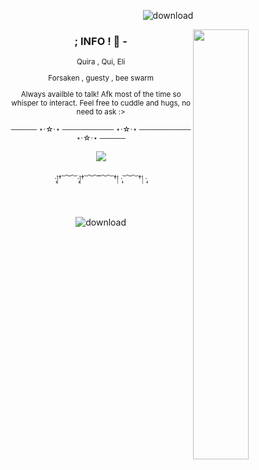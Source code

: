 <div align="center">

 ![download](https://github.com/user-attachments/assets/952fd4f0-0e1b-498d-9f38-94416ffdadf9)

</div>

  <img align="right" width="42%" src="https://github.com/user-attachments/assets/0707669d-935b-45ff-a12a-2d3a6b039819">

<div align="center">
 
### ; INFO ! 🍕 -

  <small>
Quira , Qui, Eli

Forsaken , guesty , bee swarm
    
Always availble to talk! Afk most of the time so whisper to interact.
Feel free to cuddle and hugs, no need to ask :>


───── ⋆⋅☆⋅⋆ ────────── ⋆⋅☆⋅⋆ ────────── ⋆⋅☆⋅⋆ ─────
</small>


![](https://komarev.com/ghpvc/?username=gentlehandsplease&style=flat-square&label=pizza_slices&color=c02a2e)

<small>


·̩͙།† ͝ ︶ ͝ ·̩͙།† ͝ ︶ ͝  ͝ ︶ ͝ †། ·̩͙ ͝ ︶ ͝ †། ·̩͙


‎ ‎ 
</small>


</div>

<div align="center">

   ![download](https://github.com/user-attachments/assets/f61ec0a7-83a6-47e1-82f0-4bf14ee928c1)
